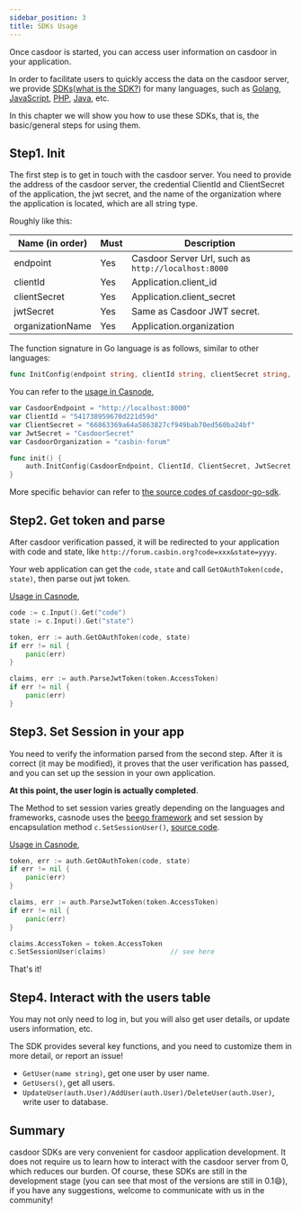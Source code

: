 ```yaml
---
sidebar_position: 3
title: SDKs Usage
---
```


Once casdoor is started, you can access user information on casdoor in your application.

In order to facilitate users to quickly access the data on the casdoor server, we provide [SDKs](https://github.com/casdoor?q=sdk&type=&language=&sort=)([what is the SDK?](https://en.wikipedia.org/wiki/Software_development_kit)) for many languages, such as [Golang](https://github.com/casdoor/casdoor-go-sdk), [JavaScript](https://github.com/casdoor/casdoor-js-sdk), [PHP](https://github.com/casdoor/casdoor-php-sdk), [Java](https://github.com/casdoor/casdoor-java-sdk), etc.

 In this chapter we will show you how to use these SDKs, that is, the basic/general steps for using them.

## Step1. Init

The first step is to get in touch with the casdoor server. You need to provide the address of the casdoor server, the credential ClientId and ClientSecret of the application, the jwt secret, and the name of the organization where the application is located, which are all string type.

Roughly like this:

| Name (in order)  | Must | Description                                         |
| ---------------- | ---- | --------------------------------------------------- |
| endpoint         | Yes  | Casdoor Server Url, such as `http://localhost:8000` |
| clientId         | Yes  | Application.client_id                               |
| clientSecret     | Yes  | Application.client_secret                           |
| jwtSecret        | Yes  | Same as Casdoor JWT secret.                         |
| organizationName | Yes  | Application.organization                            |

The function signature in Go language is as follows, similar to other languages:

```go
func InitConfig(endpoint string, clientId string, clientSecret string, jwtSecret string, organizationName string)
```

You can refer to the [usage in Casnode](https://github.com/casbin/casnode/blob/master/controllers/auth.go#L29),

```go
var CasdoorEndpoint = "http://localhost:8000"
var ClientId = "541738959670d221d59d"
var ClientSecret = "66863369a64a5863827cf949bab70ed560ba24bf"
var JwtSecret = "CasdoorSecret"
var CasdoorOrganization = "casbin-forum"

func init() {
	auth.InitConfig(CasdoorEndpoint, ClientId, ClientSecret, JwtSecret, CasdoorOrganization)
}
```

More specific behavior can refer to [the source codes of casdoor-go-sdk](https://github.com/casdoor/casdoor-go-sdk).

## Step2. Get token and parse

After casdoor verification passed, it will be redirected to your application with code and state, like `http://forum.casbin.org?code=xxx&state=yyyy`.

Your web application can get the `code`, `state` and call `GetOAuthToken(code, state)`, then parse out jwt token.

[Usage in Casnode](https://github.com/casbin/casnode/blob/master/controllers/auth.go#L36),

```go
code := c.Input().Get("code")
state := c.Input().Get("state")

token, err := auth.GetOAuthToken(code, state)
if err != nil {
	panic(err)
}

claims, err := auth.ParseJwtToken(token.AccessToken)
if err != nil {
	panic(err)
}
```

## Step3. Set Session in your app

You need to verify the information parsed from the second step. After it is correct (it may be modified), it proves that the user verification has passed, and you can set up the session in your own application.

**At this point, the user login is actually completed**.

The Method to set session varies greatly depending on the languages and frameworks, casnode uses the [beego framework](https://github.com/beego/beego/) and set session by encapsulation method `c.SetSessionUser()`, [source code](https://github.com/casbin/casnode/blob/master/controllers/base.go#L44). 

[Usage in Casnode](https://github.com/casbin/casnode/blob/master/controllers/auth.go#L47), 

```go
token, err := auth.GetOAuthToken(code, state)
if err != nil {
	panic(err)
}

claims, err := auth.ParseJwtToken(token.AccessToken)
if err != nil {
	panic(err)
}

claims.AccessToken = token.AccessToken
c.SetSessionUser(claims)				// see here
```

That's it!

## Step4. Interact with the users table

You may not only need to log in, but you will also get user details, or update users information, etc.

The SDK provides several key functions, and you need to customize them in more detail, or report an issue!

- `GetUser(name string)`, get one user by user name.
- `GetUsers()`, get all users.
- `UpdateUser(auth.User)/AddUser(auth.User)/DeleteUser(auth.User)`, write user to database.

## Summary

casdoor SDKs are very convenient for casdoor application development. It does not require us to learn how to interact with the casdoor server from 0, which reduces our burden.
Of course, these SDKs are still in the development stage (you can see that most of the versions are still in 0.1:smile:), if you have any suggestions, welcome to communicate with us in the community!

